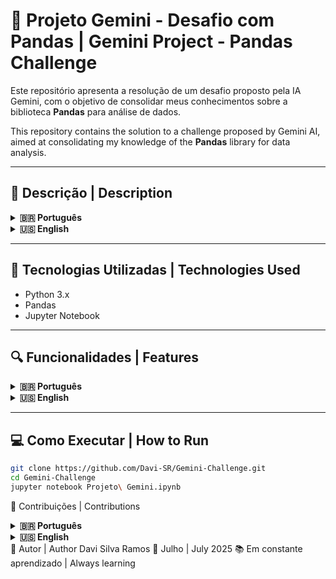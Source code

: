 # 🧠 Projeto Gemini - Desafio com Pandas | Gemini Project - Pandas Challenge

Este repositório apresenta a resolução de um desafio proposto pela IA Gemini, com o objetivo de consolidar meus conhecimentos sobre a biblioteca **Pandas** para análise de dados.

This repository contains the solution to a challenge proposed by Gemini AI, aimed at consolidating my knowledge of the **Pandas** library for data analysis.

---

## 📌 Descrição | Description

<details>
<summary><strong>🇧🇷 Português</strong></summary>

Este projeto foi desenvolvido como parte dos meus estudos de análise de dados com Python. Nele, apliquei os principais conceitos da biblioteca Pandas em um fluxo completo: leitura, limpeza, análise e exportação de dados.

</details>

<details>
<summary><strong>🇺🇸 English</strong></summary>

This project was developed as part of my Python data analysis studies. I applied key Pandas concepts in a full pipeline: reading, cleaning, analyzing, and exporting data.

</details>

---

## 🚀 Tecnologias Utilizadas | Technologies Used

- Python 3.x  
- Pandas  
- Jupyter Notebook

---

## 🔍 Funcionalidades | Features

<details>
<summary><strong>🇧🇷 Português</strong></summary>

- Leitura de arquivos `.csv`  
- Limpeza de dados (valores nulos e duplicados)  
- Filtragem de dados com condições lógicas  
- Análises estatísticas (`describe()`, `mean()`, `mode()`)  
- Agrupamentos com `groupby()`  
- Exportação de novos arquivos `.csv`  
- Projeto resolvido de forma 100% autônoma

</details>

<details>
<summary><strong>🇺🇸 English</strong></summary>

- Reading `.csv` files  
- Data cleaning (nulls and duplicates)  
- Filtering with logical conditions  
- Statistical analysis (`describe()`, `mean()`, `mode()`)  
- Grouping with `groupby()`  
- Exporting new `.csv` files  
- Fully self-solved challenge without external help

</details>

---

## 💻 Como Executar | How to Run

```bash
git clone https://github.com/Davi-SR/Gemini-Challenge.git
cd Gemini-Challenge
jupyter notebook Projeto\ Gemini.ipynb
```

🤝 Contribuições | Contributions
<details> <summary><strong>🇧🇷 Português</strong></summary>
Sinta-se à vontade para abrir issues ou enviar pull requests com sugestões de melhoria!
</details> <details> <summary><strong>🇺🇸 English</strong></summary>
Feel free to open issues or submit pull requests with improvement suggestions!

</details>
👤 Autor | Author
Davi Silva Ramos
📅 Julho | July 2025
📚 Em constante aprendizado | Always learning
